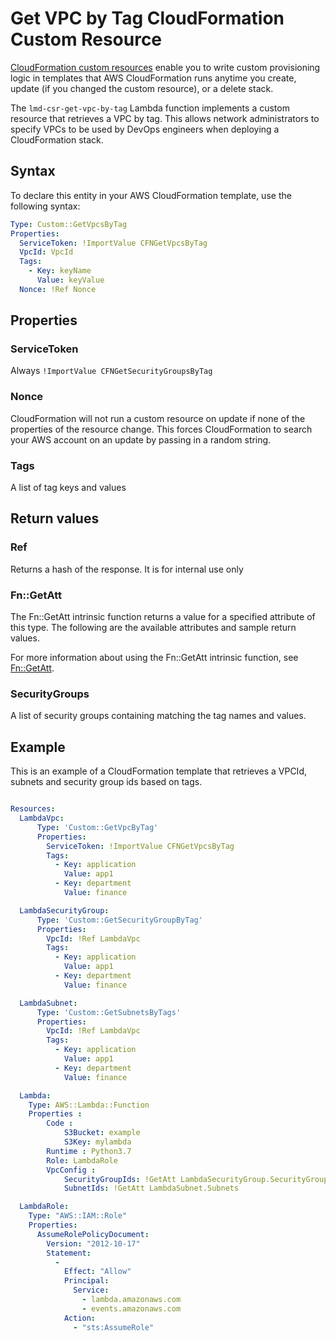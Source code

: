 # Get VPC by Tag CloudFormation Custom Resource

[CloudFormation custom resources](https://docs.aws.amazon.com/AWSCloudFormation/latest/UserGuide/template-custom-resources.html) enable you to write custom provisioning logic in templates that AWS CloudFormation runs anytime you create, update (if you changed the custom resource), or a delete stack.

The ```lmd-csr-get-vpc-by-tag``` Lambda function implements a custom resource that retrieves a VPC by tag. This allows network administrators to specify VPCs to be used by DevOps engineers when deploying a CloudFormation stack.

## Syntax

To declare this entity in your AWS CloudFormation template, use the following syntax:

```yaml
Type: Custom::GetVpcsByTag
Properties:
  ServiceToken: !ImportValue CFNGetVpcsByTag
  VpcId: VpcId
  Tags:
    - Key: keyName
      Value: keyValue
  Nonce: !Ref Nonce
```

## Properties

### ServiceToken

Always ```!ImportValue CFNGetSecurityGroupsByTag```

### Nonce

CloudFormation will not run a custom resource on update if none of the properties of the resource change.  This forces CloudFormation to search your AWS account on an update by passing in a random string.

### Tags

A list of tag keys and values

## Return values

### Ref

Returns a hash of the response.  It is for internal use only

### Fn::GetAtt

The Fn::GetAtt intrinsic function returns a value for a specified attribute of this type. The following are the available attributes and sample return values.

For more information about using the Fn::GetAtt intrinsic function, see [Fn::GetAtt](https://docs.aws.amazon.com/AWSCloudFormation/latest/UserGuide/intrinsic-function-reference-getatt.html).

### SecurityGroups

A list of security groups containing matching the tag names and values.


## Example

This is an example of a CloudFormation template that retrieves a VPCId, subnets and security group ids based on tags.

```yaml

Resources:
  LambdaVpc:
      Type: 'Custom::GetVpcByTag'
      Properties:
        ServiceToken: !ImportValue CFNGetVpcsByTag
        Tags:
          - Key: application
            Value: app1
          - Key: department
            Value: finance

  LambdaSecurityGroup:
      Type: 'Custom::GetSecurityGroupByTag'
      Properties:
        VpcId: !Ref LambdaVpc
        Tags:
          - Key: application
            Value: app1
          - Key: department
            Value: finance

  LambdaSubnet:
      Type: 'Custom::GetSubnetsByTags'
      Properties:
        VpcId: !Ref LambdaVpc
        Tags:
          - Key: application
            Value: app1
          - Key: department
            Value: finance

  Lambda:
    Type: AWS::Lambda::Function
    Properties :
        Code :
            S3Bucket: example
            S3Key: mylambda
        Runtime : Python3.7
        Role: LambdaRole
        VpcConfig :
            SecurityGroupIds: !GetAtt LambdaSecurityGroup.SecurityGroups
            SubnetIds: !GetAtt LambdaSubnet.Subnets

  LambdaRole:
    Type: "AWS::IAM::Role"
    Properties:
      AssumeRolePolicyDocument:
        Version: "2012-10-17"
        Statement:
          -
            Effect: "Allow"
            Principal:
              Service:
                - lambda.amazonaws.com
                - events.amazonaws.com
            Action:
              - "sts:AssumeRole"
```